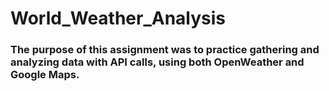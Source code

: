 # World_Weather_Analysis
### The purpose of this assignment was to practice gathering and analyzing data with API calls, using both OpenWeather and Google Maps. 
